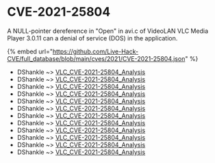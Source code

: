 # CVE-2021-25804

A NULL-pointer dereference in "Open" in avi.c of VideoLAN VLC Media Player 3.0.11 can a denial of service (DOS) in the application.

{% embed url="https://github.com/Live-Hack-CVE/full_database/blob/main/cves/2021/CVE-2021-25804.json" %}


* DShankle ~> [VLC_CVE-2021-25804_Analysis](https://www.alice-snow.ru/2021/database/cve-2021-25804/vlc_cve-2021-25804_analysis-dshankle)
* DShankle ~> [VLC_CVE-2021-25804_Analysis](https://www.alice-snow.ru/2021/database/cve-2021-25804/vlc_cve-2021-25804_analysis-dshankle)
* DShankle ~> [VLC_CVE-2021-25804_Analysis](https://www.alice-snow.ru/2021/database/cve-2021-25804/vlc_cve-2021-25804_analysis-dshankle)
* DShankle ~> [VLC_CVE-2021-25804_Analysis](https://www.alice-snow.ru/2021/database/cve-2021-25804/vlc_cve-2021-25804_analysis-dshankle)
* DShankle ~> [VLC_CVE-2021-25804_Analysis](https://www.alice-snow.ru/2021/database/cve-2021-25804/vlc_cve-2021-25804_analysis-dshankle)
* DShankle ~> [VLC_CVE-2021-25804_Analysis](https://www.alice-snow.ru/2021/database/cve-2021-25804/vlc_cve-2021-25804_analysis-dshankle)
* DShankle ~> [VLC_CVE-2021-25804_Analysis](https://www.alice-snow.ru/2021/database/cve-2021-25804/vlc_cve-2021-25804_analysis-dshankle)
* DShankle ~> [VLC_CVE-2021-25804_Analysis](https://www.alice-snow.ru/2021/database/cve-2021-25804/vlc_cve-2021-25804_analysis-dshankle)
* DShankle ~> [VLC_CVE-2021-25804_Analysis](https://www.alice-snow.ru/2021/database/cve-2021-25804/vlc_cve-2021-25804_analysis-dshankle)
* DShankle ~> [VLC_CVE-2021-25804_Analysis](https://www.alice-snow.ru/2021/database/cve-2021-25804/vlc_cve-2021-25804_analysis-dshankle)
* DShankle ~> [VLC_CVE-2021-25804_Analysis](https://www.alice-snow.ru/2021/database/cve-2021-25804/vlc_cve-2021-25804_analysis-dshankle)
* DShankle ~> [VLC_CVE-2021-25804_Analysis](https://www.alice-snow.ru/2021/database/cve-2021-25804/vlc_cve-2021-25804_analysis-dshankle)